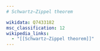 ```yaml
---
# Schwartz–Zippel theorem

wikidata: Q7433182
msc_classification: 12
wikipedia_links:
  - "[[Schwartz–Zippel theorem]]"
---
```

